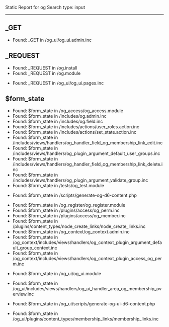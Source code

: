 Static Report for og
Search type: input

---

## _GET

- Found: _GET in /og_ui/og_ui.admin.inc

## _REQUEST

- Found: _REQUEST in /og.install
- Found: _REQUEST in /og.module
+ Found: _REQUEST in /og_ui/og_ui.pages.inc

## $form_state

- Found: $form_state in /og_access/og_access.module
- Found: $form_state in /includes/og.admin.inc
- Found: $form_state in /includes/og.field.inc
- Found: $form_state in /includes/actions/user_roles.action.inc
- Found: $form_state in /includes/actions/set_state.action.inc
- Found: $form_state in /includes/views/handlers/og_handler_field_og_membership_link_edit.inc
- Found: $form_state in /includes/views/handlers/og_plugin_argument_default_user_groups.inc
- Found: $form_state in /includes/views/handlers/og_handler_field_og_membership_link_delete.inc
- Found: $form_state in /includes/views/handlers/og_plugin_argument_validate_group.inc
- Found: $form_state in /tests/og_test.module
+ Found: $form_state in /scripts/generate-og-d6-content.php
- Found: $form_state in /og_register/og_register.module
- Found: $form_state in /plugins/access/og_perm.inc
- Found: $form_state in /plugins/access/og_member.inc
- Found: $form_state in /plugins/content_types/node_create_links/node_create_links.inc
- Found: $form_state in /og_context/og_context.admin.inc
- Found: $form_state in /og_context/includes/views/handlers/og_context_plugin_argument_default_group_context.inc
- Found: $form_state in /og_context/includes/views/handlers/og_context_plugin_access_og_perm.inc
+ Found: $form_state in /og_ui/og_ui.module
- Found: $form_state in /og_ui/includes/views/handlers/og_ui_handler_area_og_membership_overview.inc
+ Found: $form_state in /og_ui/scripts/generate-og-ui-d6-content.php
- Found: $form_state in /og_ui/plugins/content_types/membership_links/membership_links.inc

